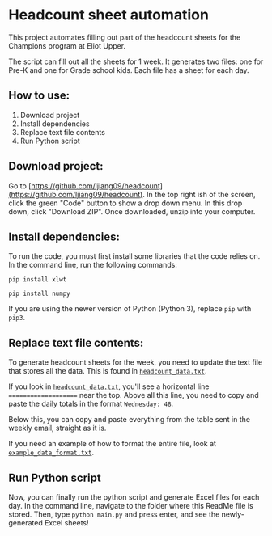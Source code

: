 # Headcount sheet automation

This project automates filling out part of the headcount sheets for the Champions program at Eliot Upper.

The script can fill out all the sheets for 1 week. It generates two files: one for Pre-K and one for Grade school kids. Each file has a sheet for each day.

## How to use:

1. Download project
2. Install dependencies
3. Replace text file contents
4. Run Python script


## Download project:

Go to [https://github.com/ljiang09/headcount](https://github.com/ljiang09/headcount). In the top right ish of the screen, click the green "Code" button to show a drop down menu. In this drop down, click "Download ZIP". Once downloaded, unzip into your computer.


## Install dependencies:

To run the code, you must first install some libraries that the code relies on. In the command line, run the following commands:

`pip install xlwt`

`pip install numpy`

If you are using the newer version of Python (Python 3), replace `pip` with `pip3`.


## Replace text file contents:

To generate headcount sheets for the week, you need to update the text file that stores all the data. This is found in [`headcount_data.txt`](https://github.com/ljiang09/headcount/blob/main/headcount_data.txt).

If you look in [`headcount_data.txt`](https://github.com/ljiang09/headcount/blob/main/headcount_data.txt), you'll see a horizontal line `===================` near the top. Above all this line, you need to copy and paste the daily totals in the format `Wednesday: 48`.

Below this, you can copy and paste everything from the table sent in the weekly email, straight as it is.

If you need an example of how to format the entire file, look at [`example_data_format.txt`](https://github.com/ljiang09/example_data_format.txt).


## Run Python script

Now, you can finally run the python script and generate Excel files for each day. In the command line, navigate to the folder where this ReadMe file is stored. Then, type `python main.py` and press enter, and see the newly-generated Excel sheets!
